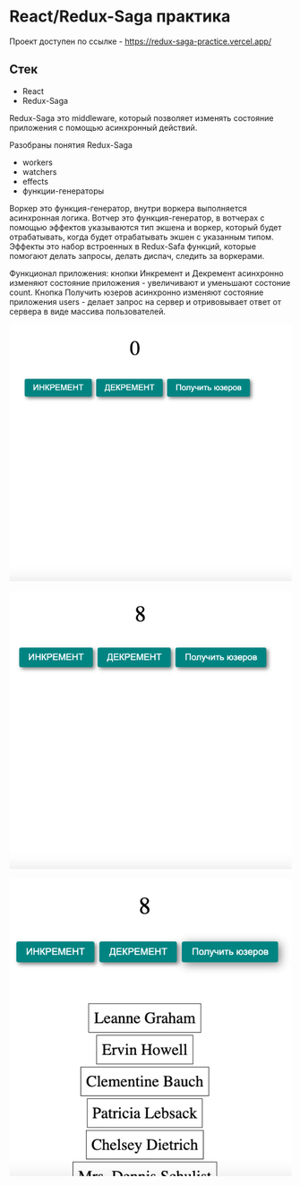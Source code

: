# React/Redux-Saga практика

Проект доступен по ссылке - https://redux-saga-practice.vercel.app/

## Стек   

- React    
- Redux-Saga  

Redux-Saga это middleware, который позволяет изменять состояние приложения с помощью асинхронный действий.  

Разобраны понятия Redux-Saga  

- workers  
- watchers  
- effects  
- функции-генераторы 

Воркер это функция-генератор, внутри воркера выполняется асинхронная логика. Вотчер это функция-генератор, в вотчерах с помощью эффектов указываются тип экшена и воркер, который будет отрабатывать, когда будет отрабатывать экшен с указанным типом. Эффекты это набор встроенных в Redux-Safa функций, которые помогают делать запросы, делать диспач, следить за воркерами. 

Функционал приложения: кнопки Инкремент и Декремент асинхронно изменяют состояние приложения - увеличивают и уменьшают состоние count. Кнопка Получить юзеров асинхронно изменяют состояние приложения users - делает запрос на сервер и отривовывает ответ от сервера в виде массива пользователей. 


![](public/images/1.png)    

![](public/images/2.png)  

![](public/images/3.png)  

